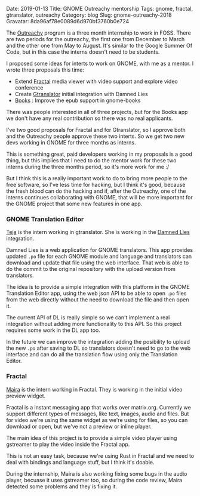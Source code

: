 Date: 2019-01-13
Title: GNOME Outreachy mentorship
Tags: gnome, fractal, gtranslator, outreachy
Category: blog
Slug: gnome-outreachy-2018
Gravatar: 8da96af78e0089d6d970bf3760b0e724

The [Outreachy][1] program is a three month internship to work in FOSS. There
are two periods for the outreachy, the first one from December to March and
the other one from May to August. It's similar to the Google Summer Of Code,
but in this case the interns doesn't need to be students.

I proposed some ideas for interts to work on GNOME, with me as a mentor. I
wrote three proposals this time:

 * Extend [Fractal][6] media viewer with video support and explore video
   conference
 * Create [Gtranslator][5] initial integration with Damned Lies
 * [Books][4] : Improve the epub support in gnome-books

There was people interested in all of three projects, but for the Books app
we don't have any real contribution so there was no real applicants.

I've two good proposals for Fractal and for Gtranslator, so I approve both and
the Outreachy people approve these two interts. So we get two new devs working
in GNOME for three months as interns.

This is something great, paid developers working in my proposals is a good
thing, but this implies that I need to do the mentor work for these two interns
during the three months period, so it's more work for me :/

But I think this is a really important work to do to bring more people to the
free software, so I've less time for hacking, but I think it's good, because
the fresh blood can do the hacking and if, after the Outreachy, one of the
interns  continues collaborating with GNOME, that will be more important for
the GNOME project that some new features in one app.

### GNOME Translation Editor

[Teja][2] is the intern working in gtranslator. She is working in the
[Damned Lies][7] integration.

Damned Lies is a web application for GNOME translators. This app provides
updated `.po` file for each GNOME module and language and translators can
download and update that file using the web interface. That web is able to
do the commit to the original repository with the upload version from
translators.

The idea is to provide a simple integration with this platform in the
GNOME Translation Editor app, using the web json API to be able to open `.po`
files from the web directly without the need to download the file and then
open it.

The current API of DL is really simple so we can't implement a real integration
without adding more functionality to this API. So this project requires some
work in the DL app too.

In the future we can improve the integration adding the posibility to upload
the new `.po` after saving to DL so translators doesn't need to go to the
web interface and can do all the translation flow using only the Translation
Editor.

### Fractal

[Maira][3] is the intern working in Fractal. They is working in the initial
video preview widget.

Fractal is a instant messaging app that works over matrix.org. Currently we
support different types of messages, like text, images, audio and files. But
for video we're using the same widget as we're using for files, so you can
download or open, but we've not a preview or inline player.

The main idea of this project is to provide a simple video player using
gstreamer to play the video inside the Fractal app.

This is not an easy task, because we're using Rust in Fractal and we need to
deal with bindings and language stuff, but I think it's doable.

During the internship, Maira is also working fixing some bugs in the audio
player, becuase it uses gstreamer too, so during the code review, Maira
detected some problems and they is fixing it.

[1]: https://www.outreachy.org/
[2]: https://teja.cetinski.eu/blog
[3]: https://mairandom.space/

[4]: https://www.outreachy.org/communities/cfp/gnome/project/books-improve-the-epub-support-in-gnome-books/
[5]: https://www.outreachy.org/communities/cfp/gnome/project/create-gtranslator-initial-integration-with-damned/
[6]: https://www.outreachy.org/communities/cfp/gnome/project/extend-fractal-media-viewer-with-video-support-and/

[7]: https://l10n.gnome.org/
